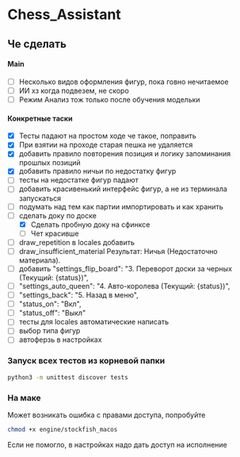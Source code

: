 # Chess_Assistant

## Че сделать 
#### Main
- [ ] Несколько видов оформления фигур, пока говно нечитаемое
- [ ] ИИ хз когда подвезем, не скоро
- [ ] Режим Анализ тож только после обучения модельки

#### Конкретные таски
- [x] Тесты падают на простом ходе че такое, поправить
- [x] При взятии на проходе старая пешка не удаляется
- [x] добавить правило повторения позиция и логику запоминания прошлых позиций
- [x] добавить правило ничьи по недостатку фигур 
- [ ] тесты на недостатке фигур падают
- [ ] добавить красивенький интерфейс фигур, а не из терминала запускаться
- [ ] подумать над тем как партии импортировать и как хранить
- [ ] сделать доку по доске
	- [x] Сделать пробную доку на сфинксе
	- [ ] Чет красивше
- [ ] draw_repetition в locales добавить
- [ ] draw_insufficient_material Результат: Ничья (Недостаточно материала).
- [ ] добавить "settings_flip_board": "3. Переворот доски за черных (Текущий: {status})",
- [ ] "settings_auto_queen": "4. Авто-королева (Текущий: {status})",
- [ ] "settings_back": "5. Назад в меню",
- [ ] "status_on": "Вкл",
- [ ] "status_off": "Выкл"
- [ ] тесты для locales автоматические написать
- [ ] выбор типа фигур 
- [ ] автоферзь в настройках 

### Запуск всех тестов из корневой папки
```Bash
python3 -m unittest discover tests
```

### На маке 
Может возникать ошибка с правами доступа, попробуйте
```bash
chmod +x engine/stockfish_macos
```

Если не помогло, в настройках надо дать доступ на исполнение
